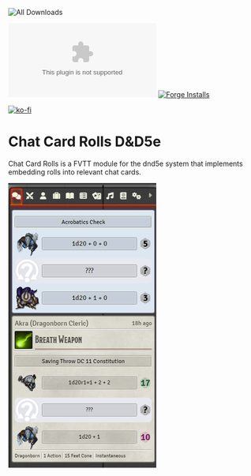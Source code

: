 ![All Downloads](https://img.shields.io/github/downloads/jessev14/rolls-in-chat/total?style=for-the-badge)

![Latest Release Download Count](https://img.shields.io/github/downloads/jessev14/rolls-in-chat/latest/module.zip)
[![Forge Installs](https://img.shields.io/badge/dynamic/json?label=Forge%20Installs&query=package.installs&suffix=%25&url=https%3A%2F%2Fforge-vtt.com%2Fapi%2Fbazaar%2Fpackage%2Frolls-in-chat&colorB=4aa94a)](https://forge-vtt.com/bazaar#package=rolls-in-chat)


[![ko-fi](https://ko-fi.com/img/githubbutton_sm.svg)](https://ko-fi.com/jessev14)

# Chat Card Rolls D&D5e

Chat Card Rolls is a FVTT module for the dnd5e system that implements embedding rolls into relevant chat cards.

![Chat Card Rolls D&D5e](/ric.png)
